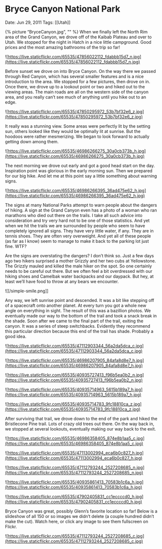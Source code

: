 # Bryce Canyon National Park

Date: Jun 29, 2011
Tags: [[Utah]]

{% picture “BryceCanyon.jpg”, "" %} When we finally left the North Rim area of the Grand Canyon, we drove off of the Kaibab Plateau and over to Utah. We stopped for the night in Hatch in a nice little campground. Good prices and the most amazing bathrooms of the trip so far!

![https://live.staticflickr.com/65535/47856022112_fdabbb15d7_n.jpg](https://live.staticflickr.com/65535/47856022112_fdabbb15d7_n.jpg)

Before sunset we drove on into Bryce Canyon. On the way there we passed through Red Canyon, which has several smaller features and is a nice introduction to the area. We stopped for a few pictures, then drove on in. Once there, we drove up to a lookout point or two and hiked out to the viewing areas. The main roads are all on the western side of the canyon area, and you really can’t see much of anything until you hike out to an edge.

![https://live.staticflickr.com/65535/47850295972_53b7bf32e6_z.jpg](https://live.staticflickr.com/65535/47850295972_53b7bf32e6_z.jpg)

It really was a stunning view. Some areas were perfectly lit by the setting sun, others looked like they would be optimally lit at sunrise. But the hoodoos were rather mesmerizing. We began to look forward to actually getting down among them.

![https://live.staticflickr.com/65535/46986266275_30a0cb373b_h.jpg](https://live.staticflickr.com/65535/46986266275_30a0cb373b_h.jpg)

The next morning we drove out early and got a good head start on the day. Inspiration point was glorious in the early morning sun. Then we prepared for our big hike. And let me at this point say a little something about warning signs.

![https://live.staticflickr.com/65535/46986266395_36ad475e62_h.jpg](https://live.staticflickr.com/65535/46986266395_36ad475e62_h.jpg)

The signs at many National Parks attempt to warn people about the dangers of hiking. A sign at the Grand Canyon even has a photo of a woman who ran marathons who died out there on the trails. I take all such advice into consideration and try very hard not to be one of those statistics. And yet when we hit the trails we are surrounded by people who seem to have completely ignored all signs. They have very little water, if any. They are in tennis shoes. They are often very overweight. And yet all of these people (as far as I know) seem to manage to make it back to the parking lot just fine. WTF?

Are the signs are overstating the dangers? I don’t think so. Just a few days ago two hikers surprised a mother Grizzly and her two cubs at Yellowstone. The Grizzly mauled and killed the male hiker on the spot. So one certainly needs to be careful out there. But we often feel a bit overdressed with our hiking shoes and Camelbak water backpacks and our daypack. But hey, at least we’ll have food to throw at any bears we encounter.

![[/simple-smile.png]]

Any way, we left sunrise point and descended. It was a bit like stepping off of a spacecraft onto another planet. At every turn you got a whole new angle on everything in sight. The result of this was a bazillion photos. We eventually made our way to the bottom of the trail and took a snack break in the shade. Soon after we came to the final part of the trail, exiting the canyon. It was a series of steep switchbacks. Evidently they recommend this particular direction because this end of the trail has shade. Probably a good idea.

![https://live.staticflickr.com/65535/47112903344_56a2da5dca_c.jpg](https://live.staticflickr.com/65535/47112903344_56a2da5dca_c.jpg)

![https://live.staticflickr.com/65535/46986207905_84afa8d8e7_h.jpg](https://live.staticflickr.com/65535/46986207905_84afa8d8e7_h.jpg)

![https://live.staticflickr.com/65535/40935727413_f96b5ea0b2_n.jpg](https://live.staticflickr.com/65535/40935727413_f96b5ea0b2_n.jpg)

![https://live.staticflickr.com/65535/40935714963_5615b189a7_h.jpg](https://live.staticflickr.com/65535/40935714963_5615b189a7_h.jpg)

![https://live.staticflickr.com/65535/40935714783_9fc18810ca_z.jpg](https://live.staticflickr.com/65535/40935714783_9fc18810ca_z.jpg)

After surviving that trail, we drove down to the end of the park and hiked the Bristlecone Pine trail. Lots of crazy old trees out there. On the way back in, we stopped at several lookouts, eventually making our way back to the exit.

![https://live.staticflickr.com/65535/46986358405_874e8b1aa5_c.jpg](https://live.staticflickr.com/65535/46986358405_874e8b1aa5_c.jpg)

![https://live.staticflickr.com/65535/47113002994_eca6b0c827_h.jpg](https://live.staticflickr.com/65535/47113002994_eca6b0c827_h.jpg)

![https://live.staticflickr.com/65535/47112793244_2527208685_n.jpg](https://live.staticflickr.com/65535/47112793244_2527208685_n.jpg)

![https://live.staticflickr.com/65535/40935861413_70583b1c6a_h.jpg](https://live.staticflickr.com/65535/40935861413_70583b1c6a_h.jpg)

![https://live.staticflickr.com/65535/47902405831_cc1eccccd0_h.jpg](https://live.staticflickr.com/65535/47902405831_cc1eccccd0_h.jpg)

Bryce Canyon was great, possibly Glenn’s favorite location so far! Below is a slideshow of all 150 or so images we didn’t delete (a couple hundred didn’t make the cut). Watch here, or click any image to see them fullscreen on Flickr.

![https://live.staticflickr.com/65535/47112793244_2527208685_c.jpg](https://live.staticflickr.com/65535/47112793244_2527208685_c.jpg)